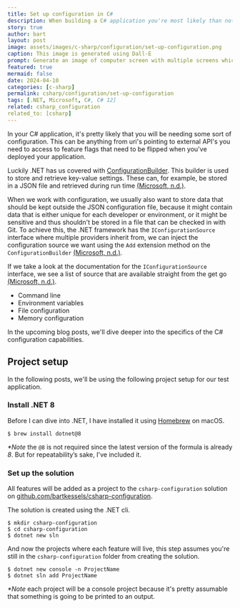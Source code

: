```yaml
---
title: Set up configuration in C#
description: When building a C# application you're most likely than not going to need some sort of configuration. Whether it's API management keys or a feature flag. In this story we'll dive into the magic of loading configuration.
story: true
author: bart
layout: post
image: assets/images/c-sharp/configuration/set-up-configuration.png
caption: This image is generated using Dall-E
prompt: Generate an image of computer screen with multiple screens which all have a arrow pointing at the center most screen in a minimalistic flat style
featured: true
mermaid: false
date: 2024-04-10
categories: [c-sharp]
permalink: csharp/configuration/set-up-configuration
tags: [.NET, Microsoft, C#, C# 12]
related: csharp_configuration
related_to: [csharp]
---
```


In your C# application, it's pretty likely that you will be needing some sort of configuration. This can be anything from uri's pointing to external API's you need to access to feature flags that need to be flipped when you've deployed your application.

Luckily .NET has us covered with [ConfigurationBuilder](https://learn.microsoft.com/en-us/dotnet/api/microsoft.extensions.configuration.configurationbuilder?view=dotnet-plat-ext-8.0). This builder is used to store and retrieve key-value settings. These can, for example, be stored in a JSON file and retrieved during run time [(Microsoft, n.d.)](https://learn.microsoft.com/en-us/dotnet/api/microsoft.extensions.configuration.configurationbuilder?view=dotnet-plat-ext-8.0).

When we work with configuration, we usually also want to store data that should be kept outside the JSON configuration file, because it might contain data that is either unique for each developer or environment, or it might be sensitive and thus shouldn't be stored in a file that can be checked in with Git. To achieve this, the .NET framework has the `IConfigurationSource` interface where multiple providers inherit from, we can inject the configuration source we want using the `Add` extension method on the `ConfigurationBuilder` [(Microsoft, n.d.)](https://learn.microsoft.com/en-us/dotnet/api/microsoft.extensions.configuration.configurationbuilder.add?view=dotnet-plat-ext-8.0#microsoft-extensions-configuration-configurationbuilder-add(microsoft-extensions-configuration-iconfigurationsource)).

If we take a look at the documentation for the `IConfigurationSource` interface, we see a list of source that are available straight from the get go [(Microsoft, n.d.)](https://learn.microsoft.com/en-us/dotnet/api/microsoft.extensions.configuration.iconfigurationsource?view=dotnet-plat-ext-8.0).

* Command line
* Environment variables
* File configuration
* Memory configuration

In the upcoming blog posts, we'll dive deeper into the specifics of the C# configuration capabilities.

## Project setup

In the following posts, we'll be using the following project setup for our test application.

### Install .NET 8

Before I can dive into .NET, I have installed it using [Homebrew](https://homebrew.sh) on macOS.

```shell
$ brew install dotnet@8
```

_*Note_ the `@8` is not required since the latest version of the formula is already _8_. But for repeatability’s sake, I've included it.

### Set up the solution

All features will be added as a project to the `csharp-configuration` solution on [github.com/bartkessels/csharp-configuration](https://github.com/bartkessels/csharp-configuration).

The solution is created using the .NET cli.

```shell
$ mkdir csharp-configuration
$ cd csharp-configuration
$ dotnet new sln
```

And now the projects where each feature will live, this step assumes you're still in the `csharp-configuration` folder from creating the solution.

```shell
$ dotnet new console -n ProjectName
$ dotnet sln add ProjectName
```

_*Note_ each project will be a console project because it's pretty assumable that something is going to be printed to an output.
